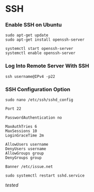 # SSH

### Enable SSH on Ubuntu

```
sudo apt-get update
sudo apt-get install openssh-server
```

```
systemctl start openssh-server
systemctl enable openssh-server
```

### Log Into Remote Server With SSH

```
ssh username@IPv4 -p22
```

### SSH Configuration Option

```
sudo nano /etc/ssh/sshd_config
```

```
Port 22

PasswordAuthentication no

MaxAuthTries 6 
MaxSessions 10
LoginGraceTime 2m

AllowUsers username
DenyUsers username
AllowGroups group
DenyGroups group 

Banner /etc/issue.net
```

```
sudo systemctl restart sshd.service
```

*tested*
